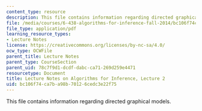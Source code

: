 ```yaml
---
content_type: resource
description: This file contains information regarding directed graphical models.
file: /media/courses/6-438-algorithms-for-inference-fall-2014/bc106f74ca7ba98b70126cedc3e22f75_MIT6_438F14_Lec2.pdf
file_type: application/pdf
learning_resource_types:
- Lecture Notes
license: https://creativecommons.org/licenses/by-nc-sa/4.0/
ocw_type: OCWFile
parent_title: Lecture Notes
parent_type: CourseSection
parent_uid: 78c7f9d1-dcdf-dabc-ca71-269d259e4471
resourcetype: Document
title: Lecture Notes on Algorithms for Inference, Lecture 2
uid: bc106f74-ca7b-a98b-7012-6cedc3e22f75
---
```

This file contains information regarding directed graphical models.